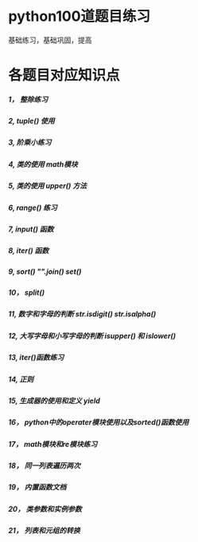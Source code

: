 # python100道题目练习
基础练习，基础巩固，提高


# 各题目对应知识点
##### 1，  整除练习
##### 2,   tuple()  使用
##### 3,   阶乘小练习
##### 4,   类的使用   math模块  
##### 5,   类的使用   upper() 方法
##### 6,   range()  练习
##### 7,   input()  函数
##### 8,   iter()   函数
##### 9,   sort()  "".join()   set()
##### 10， split() 
##### 11,  数字和字母的判断   str.isdigit()   str.isalpha()
##### 12,  大写字母和小写字母的判断   isupper() 和 islower()
##### 13,  iter()函数练习
##### 14,  正则
##### 15,  生成器的使用和定义   yield
##### 16， python中的operater模块使用以及sorted()函数使用
##### 17， math模块和re模块练习
##### 18， 同一列表遍历两次
##### 19， 内置函数文档
##### 20， 类参数和实例参数
##### 21， 列表和元组的转换


